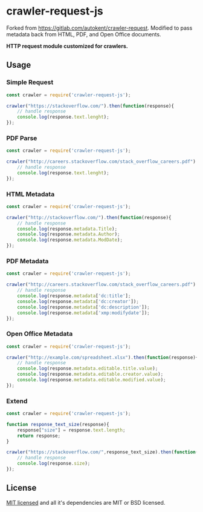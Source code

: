 # crawler-request-js
Forked from https://gitlab.com/autokent/crawler-request.
Modified to pass metadata back from HTML, PDF, and Open Office documents.

**HTTP request module customized for crawlers.**

## Usage

### Simple Request
```js
const crawler = require('crawler-request-js');

crawler("https://stackoverflow.com/").then(function(response){
    // handle response
    console.log(response.text.lenght);
});
```

### PDF Parse
```js
const crawler = require('crawler-request-js');

crawler("http://careers.stackoverflow.com/stack_overflow_careers.pdf").then(function(response){
    // handle response
    console.log(response.text.lenght);
});
```

### HTML Metadata
```js
const crawler = require('crawler-request-js');

crawler("http://stackoverflow.com/").then(function(response){
    // handle response
    console.log(response.metadata.Title);
    console.log(response.metadata.Author);
    console.log(response.metadata.ModDate);
});
```

### PDF Metadata
```js
const crawler = require('crawler-request-js');

crawler("http://careers.stackoverflow.com/stack_overflow_careers.pdf").then(function(response){
    // handle response
    console.log(response.metadata['dc:title'];
    console.log(response.metadata['dc:creator']);
    console.log(response.metadata['dc:description']);
    console.log(response.metadata['xmp:modifydate']);
});
```

### Open Office Metadata
```js
const crawler = require('crawler-request-js');

crawler("http://example.com/spreadsheet.xlsx").then(function(response){
    // handle response
    console.log(response.metadata.editable.title.value);
    console.log(response.metadata.editable.creator.value);
    console.log(response.metadata.editable.modified.value);
});
```

### Extend
```js
const crawler = require('crawler-request-js');

function response_text_size(response){
    response["size"] = response.text.length;
    return response;
}

crawler("https://stackoverflow.com/",response_text_size).then(function(response){
    // handle response
	console.log(response.size);
});
```

## License
[MIT licensed](https://gitlab.com/autokent/crawler-request/blob/master/LICENSE) and all it's dependencies are MIT or BSD licensed.
